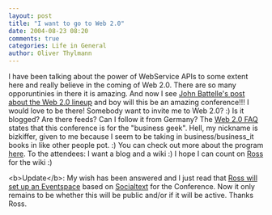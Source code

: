 ```yaml
---
layout: post
title: "I want to go to Web 2.0"
date: 2004-08-23 08:20
comments: true
categories: Life in General
author: Oliver Thylmann
---
```



I have been talking about the power of WebService APIs to some extent here and really believe in the coming of Web 2.0. There are so many opporuntinies in there it is amazing. And now I see [John Battelle's post about the Web 2.0 lineup](http://battellemedia.com/archives/000830.php) and boy will this be an amazing conference!!! I would love to be there! Somebody want to invite me to Web 2.0? :) Is it blogged? Are there feeds? Can I follow it from Germany? The [Web 2.0 FAQ](http://web2con.com/pub/w/32/faq.html) states that this conference is for the &quot;business geek&quot;. Hell, my nickname is bizkiffer, given to me because I seem to be taking in business/business_it books in like other people pot. :) You can check out more about the program [here](http://web2con.com/pub/w/32/program.html). To the attendees: I want a blog and a wiki :) I hope I can count on [Ross](http://ross.typepad.com/) for the wiki :)

&lt;b&gt;Update&lt;/b&gt;: My wish has been answered and I just read that [Ross will set up an Eventspace](http://ross.typepad.com/blog/2004/08/web20_eventspac.html) based on [Socialtext](http://www.socialtext.com/) for the Conference. Now it only remains to be whether this will be public and/or if it will be active. Thanks Ross.

